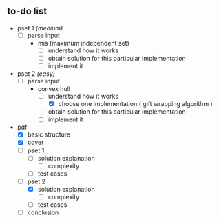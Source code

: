 ## to-do list 

- pset 1 _(medium)_
  - [ ] parse input 
    - mis (maximum independent set)
      - [ ] understand how it works 
      - [ ] obtain solution for this particular implementation
      - [ ] implement it 
- pset 2 _(easy)_ 
  - [ ] parse input 
    - convex hull
      - [ ] understand how it works
        - [x] choose one implementation ( gift wrapping algorithm )
      - [ ] obtain solution for this particular implementation
      - [ ] implement it
- pdf
  - [x] basic structure
  - [x] cover
  - [ ] pset 1
    - [ ] solution explanation 
      - [ ] complexity
    - [ ] test cases
  - [ ] pset 2
    - [x] solution explanation 
      - [ ] complexity
    - [ ] test cases
  - [ ] conclusion
